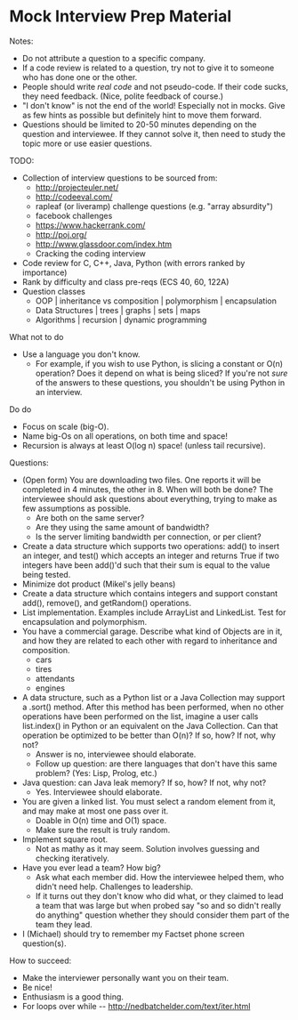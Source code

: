 Mock Interview Prep Material
===============

Notes:
  - Do not attribute a question to a specific company.
  - If a code review is related to a question, try not to give it to someone who has done one or the other.
  - People should write *real code* and not pseudo-code. If their code sucks, they need feedback. (Nice, polite feedback of course.)
  - "I don't know" is not the end of the world! Especially not in mocks. Give as few hints as possible but definitely hint to move them forward.
  - Questions should be limited to 20-50 minutes depending on the question and interviewee. If they cannot solve it, then need to study the topic more or use easier questions.

TODO:
  - Collection of interview questions to be sourced from:
    * http://projecteuler.net/
    * http://codeeval.com/
    * rapleaf (or liveramp) challenge questions (e.g. "array absurdity")
    * facebook challenges
    * https://www.hackerrank.com/
    * http://poj.org/
    * http://www.glassdoor.com/index.htm
    * Cracking the coding interview
  - Code review for C, C++, Java, Python (with errors ranked by importance)
  - Rank by difficulty and class pre-reqs (ECS 40, 60, 122A)
  - Question classes
    * OOP
      | inheritance vs composition
      | polymorphism
      | encapsulation
    * Data Structures
      | trees
      | graphs
      | sets
      | maps
    * Algorithms
      | recursion
      | dynamic programming

What not to do
  - Use a language you don't know.
    * For example, if you wish to use Python, is slicing a constant or O(n) operation? Does it depend on what is being sliced? If you're not *sure* of the answers to these questions, you shouldn't be using Python in an interview.

Do do
  - Focus on scale (big-O).
  - Name big-Os on all operations, on both time and space!
  - Recursion is always at least O(log n) space! (unless tail recursive).

Questions:
  - (Open form) You are downloading two files. One reports it will be completed in 4 minutes, the other in 8. When will both be done? The interviewee should ask questions about everything, trying to make as few assumptions as possible.
    * Are both on the same server?
    * Are they using the same amount of bandwidth?
    * Is the server limiting bandwidth per connection, or per client?
  - Create a data structure which supports two operations: add() to insert an integer, and test() which accepts an integer and returns True if two integers have been add()'d such that their sum is equal to the value being tested.
  - Minimize dot product (Mikel's jelly beans)
  - Create a data structure which contains integers and support constant add(), remove(), and getRandom() operations.
  - List implementation. Examples include ArrayList and LinkedList. Test for encapsulation and polymorphism.
  - You have a commercial garage. Describe what kind of Objects are in it, and how they are related to each other with regard to inheritance and composition.
    * cars
    * tires
    * attendants
    * engines
  - A data structure, such as a Python list or a Java Collection may support a .sort() method. After this method has been performed, when no other operations have been performed on the list, imagine a user calls list.index() in Python or an equivalent on the Java Collection. Can that operation be optimized to be better than O(n)? If so, how? If not, why not?
    * Answer is no, interviewee should elaborate.
    * Follow up question: are there languages that don't have this same problem? (Yes: Lisp, Prolog, etc.)
  - Java question: can Java leak memory? If so, how? If not, why not?
    * Yes. Interviewee should elaborate.
  - You are given a linked list. You must select a random element from it, and may make at most one pass over it.
    * Doable in O(n) time and O(1) space.
    * Make sure the result is truly random.
  - Implement square root.
    * Not as mathy as it may seem. Solution involves guessing and checking iteratively.
  - Have you ever lead a team? How big?
    * Ask what each member did. How the interviewee helped them, who didn't need help. Challenges to leadership.
    * If it turns out they don't know who did what, or they claimed to lead a team that was large but when probed say "so and so didn't really do anything" question whether they should consider them part of the team they lead.
  - I (Michael) should try to remember my Factset phone screen question(s).

How to succeed:
  - Make the interviewer personally want you on their team.
  - Be nice!
  - Enthusiasm is a good thing.
  - For loops over while -- http://nedbatchelder.com/text/iter.html
